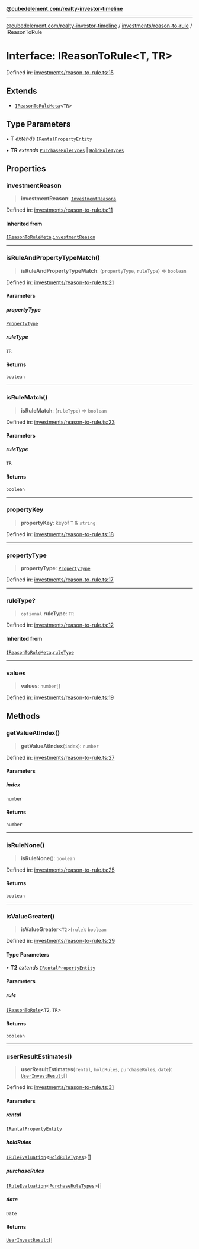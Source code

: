 [**@cubedelement.com/realty-investor-timeline**](../../../index.md)

---

[@cubedelement.com/realty-investor-timeline](../../../modules.md) / [investments/reason-to-rule](../index.md) / IReasonToRule

# Interface: IReasonToRule\<T, TR\>

Defined in: [investments/reason-to-rule.ts:15](https://github.com/kvernon/realty-investor-timeline/blob/d14161e46dc540b751017ae4b2cfca53cbab658c/src/investments/reason-to-rule.ts#L15)

## Extends

- [`IReasonToRuleMeta`](IReasonToRuleMeta.md)\<`TR`\>

## Type Parameters

• **T** _extends_ [`IRentalPropertyEntity`](../../../properties/i-rental-property-entity/interfaces/IRentalPropertyEntity.md)

• **TR** _extends_ [`PurchaseRuleTypes`](../../../rules/purchase-rule-types/enumerations/PurchaseRuleTypes.md) \| [`HoldRuleTypes`](../../../rules/hold-rule-types/enumerations/HoldRuleTypes.md)

## Properties

### investmentReason

> **investmentReason**: [`InvestmentReasons`](../../investment-reasons/enumerations/InvestmentReasons.md)

Defined in: [investments/reason-to-rule.ts:11](https://github.com/kvernon/realty-investor-timeline/blob/d14161e46dc540b751017ae4b2cfca53cbab658c/src/investments/reason-to-rule.ts#L11)

#### Inherited from

[`IReasonToRuleMeta`](IReasonToRuleMeta.md).[`investmentReason`](IReasonToRuleMeta.md#investmentreason)

---

### isRuleAndPropertyTypeMatch()

> **isRuleAndPropertyTypeMatch**: (`propertyType`, `ruleType`) => `boolean`

Defined in: [investments/reason-to-rule.ts:21](https://github.com/kvernon/realty-investor-timeline/blob/d14161e46dc540b751017ae4b2cfca53cbab658c/src/investments/reason-to-rule.ts#L21)

#### Parameters

##### propertyType

[`PropertyType`](../../../properties/property-type/enumerations/PropertyType.md)

##### ruleType

`TR`

#### Returns

`boolean`

---

### isRuleMatch()

> **isRuleMatch**: (`ruleType`) => `boolean`

Defined in: [investments/reason-to-rule.ts:23](https://github.com/kvernon/realty-investor-timeline/blob/d14161e46dc540b751017ae4b2cfca53cbab658c/src/investments/reason-to-rule.ts#L23)

#### Parameters

##### ruleType

`TR`

#### Returns

`boolean`

---

### propertyKey

> **propertyKey**: keyof `T` & `string`

Defined in: [investments/reason-to-rule.ts:18](https://github.com/kvernon/realty-investor-timeline/blob/d14161e46dc540b751017ae4b2cfca53cbab658c/src/investments/reason-to-rule.ts#L18)

---

### propertyType

> **propertyType**: [`PropertyType`](../../../properties/property-type/enumerations/PropertyType.md)

Defined in: [investments/reason-to-rule.ts:17](https://github.com/kvernon/realty-investor-timeline/blob/d14161e46dc540b751017ae4b2cfca53cbab658c/src/investments/reason-to-rule.ts#L17)

---

### ruleType?

> `optional` **ruleType**: `TR`

Defined in: [investments/reason-to-rule.ts:12](https://github.com/kvernon/realty-investor-timeline/blob/d14161e46dc540b751017ae4b2cfca53cbab658c/src/investments/reason-to-rule.ts#L12)

#### Inherited from

[`IReasonToRuleMeta`](IReasonToRuleMeta.md).[`ruleType`](IReasonToRuleMeta.md#ruletype)

---

### values

> **values**: `number`[]

Defined in: [investments/reason-to-rule.ts:19](https://github.com/kvernon/realty-investor-timeline/blob/d14161e46dc540b751017ae4b2cfca53cbab658c/src/investments/reason-to-rule.ts#L19)

## Methods

### getValueAtIndex()

> **getValueAtIndex**(`index`): `number`

Defined in: [investments/reason-to-rule.ts:27](https://github.com/kvernon/realty-investor-timeline/blob/d14161e46dc540b751017ae4b2cfca53cbab658c/src/investments/reason-to-rule.ts#L27)

#### Parameters

##### index

`number`

#### Returns

`number`

---

### isRuleNone()

> **isRuleNone**(): `boolean`

Defined in: [investments/reason-to-rule.ts:25](https://github.com/kvernon/realty-investor-timeline/blob/d14161e46dc540b751017ae4b2cfca53cbab658c/src/investments/reason-to-rule.ts#L25)

#### Returns

`boolean`

---

### isValueGreater()

> **isValueGreater**\<`T2`\>(`rule`): `boolean`

Defined in: [investments/reason-to-rule.ts:29](https://github.com/kvernon/realty-investor-timeline/blob/d14161e46dc540b751017ae4b2cfca53cbab658c/src/investments/reason-to-rule.ts#L29)

#### Type Parameters

• **T2** _extends_ [`IRentalPropertyEntity`](../../../properties/i-rental-property-entity/interfaces/IRentalPropertyEntity.md)

#### Parameters

##### rule

[`IReasonToRule`](IReasonToRule.md)\<`T2`, `TR`\>

#### Returns

`boolean`

---

### userResultEstimates()

> **userResultEstimates**(`rental`, `holdRules`, `purchaseRules`, `date`): [`UserInvestResult`](../../user-invest-result/classes/UserInvestResult.md)[]

Defined in: [investments/reason-to-rule.ts:31](https://github.com/kvernon/realty-investor-timeline/blob/d14161e46dc540b751017ae4b2cfca53cbab658c/src/investments/reason-to-rule.ts#L31)

#### Parameters

##### rental

[`IRentalPropertyEntity`](../../../properties/i-rental-property-entity/interfaces/IRentalPropertyEntity.md)

##### holdRules

[`IRuleEvaluation`](../../../rules/rule-evaluation/interfaces/IRuleEvaluation.md)\<[`HoldRuleTypes`](../../../rules/hold-rule-types/enumerations/HoldRuleTypes.md)\>[]

##### purchaseRules

[`IRuleEvaluation`](../../../rules/rule-evaluation/interfaces/IRuleEvaluation.md)\<[`PurchaseRuleTypes`](../../../rules/purchase-rule-types/enumerations/PurchaseRuleTypes.md)\>[]

##### date

`Date`

#### Returns

[`UserInvestResult`](../../user-invest-result/classes/UserInvestResult.md)[]
